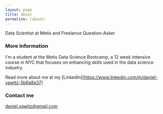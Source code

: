 ```yaml
---
layout: page
title: About
permalink: /about/
---
```


Data Scientist at Metis and Freelance Question-Asker

### More Information

I'm a student at the Metis Data Science Bootcamp, a 12 week intensive course in NYC that focuses on enhancing skills used in the data science industry.

Read more about me at my [LinkedIn][https://www.linkedin.com/in/daniel-yawitz-5b6a8a37]


### Contact me

[daniel.yawitz@gmail.com](mailto:daniel.yawitz@gmail.com)